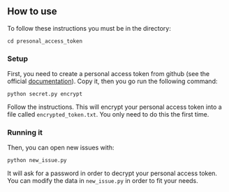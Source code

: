 ## How to use
To follow these instructions you must be in the directory:
```
cd presonal_access_token
```

### Setup
First, you need to create a personal access token from github (see the official [documentation](https://docs.github.com/en/enterprise-server@3.4/authentication/keeping-your-account-and-data-secure/creating-a-personal-access-token)). Copy it, then you go run the following command:
```
python secret.py encrypt
```
Follow the instructions. This will encrypt your personal access token into a file called `encrypted_token.txt`. You only need to do this the first time.

### Running it
Then, you can open new issues with:
```
python new_issue.py
```
It will ask for a password in order to decrypt your personal access token. You can modify the data in `new_issue.py` in order to fit your needs.